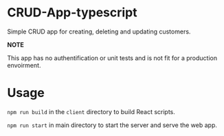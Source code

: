 # CRUD-App-typescript
Simple CRUD app for creating, deleting and updating customers.

**NOTE**

This app has no authentification or unit tests and is not fit for a production envoirment.

# Usage

`npm run build` in the `client` directory to build React scripts.

`npm run start` in main directory to start the server and serve the web app.
